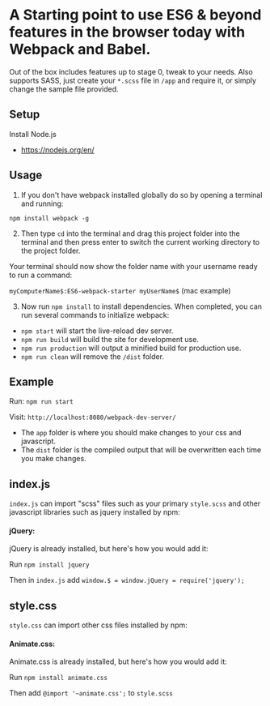 # A Starting point to use ES6 & beyond features in the browser today with Webpack and Babel.

Out of the box includes features up to stage 0, tweak to your needs.
Also supports SASS, just create your `*.scss` file in `/app` and require it, or simply change the sample file provided.

## Setup

Install Node.js
- https://nodejs.org/en/


## Usage

1) If you don't have webpack installed globally do so by opening a terminal and running:

`npm install webpack -g`

2) Then type `cd` into the terminal and drag this project folder into the terminal and then press enter to switch the current working directory to the project folder.

Your terminal should now show the folder name with your username ready to run a command:

`myComputerName$:ES6-webpack-starter myUserName$`  (mac example)

3) Now run `npm install` to install dependencies.  When completed, you can run several commands to initialize webpack:

- `npm start` will start the live-reload dev server.
- `npm run build` will build the site for development use.
- `npm run production` will output a minified build for production use.
- `npm run clean` will remove the `/dist` folder.

## Example

Run: `npm run start`

Visit: `http://localhost:8080/webpack-dev-server/`

- The `app` folder is where you should make changes to your css and javascript.
- The `dist` folder is the compiled output that will be overwritten each time you make changes.

## index.js

`index.js` can import "scss" files such as your primary `style.scss` and other javascript libraries such as jquery installed by npm: 

#### jQuery: 

jQuery is already installed, but here's how you would add it:

Run `npm install jquery`

Then in `index.js` add `window.$ = window.jQuery = require('jquery');`

## style.css

`style.css` can import other css files installed by npm: 

#### Animate.css:

Animate.css is already installed, but here's how you would add it:

Run `npm install animate.css`

Then add `@import '~animate.css';` to `style.scss`